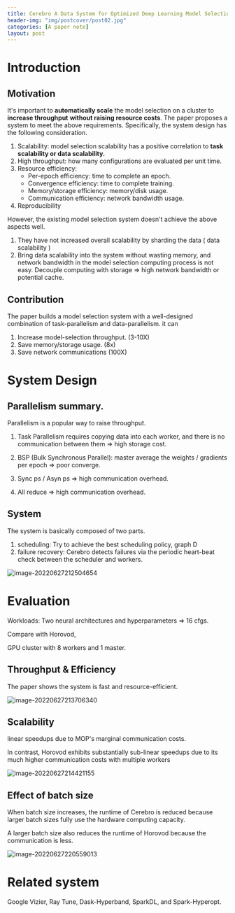 ```yaml
---
title: Cerebro A Data System for Optimized Deep Learning Model Selection
header-img: "img/postcover/post02.jpg"
categories: [A paper note]
layout: post
---
```


# Introduction

## Motivation

It's important to **automatically scale** the model selection on a cluster to **increase throughput** **without raising resource costs**. The paper proposes a system to meet the above requirements.  Specifically, the system design has the following consideration.

1. Scalability:  model selection scalability has a positive correlation to **task scalability or data scalability.**
2. High throughput: how many configurations are evaluated per unit time.
3. Resource efficiency: 
   - Per-epoch efficiency: time to complete an epoch.
   - Convergence efficiency: time to complete training.
   - Memory/storage efficiency: memory/disk usage.
   - Communication efficiency: network bandwidth usage. 
4. Reproducibility

However, the existing model selection system doesn't achieve the above aspects well.

1. They have not increased overall scalability by sharding the data ( data scalability )
2. Bring data scalability into the system without wasting memory, and network bandwidth in the model selection computing process is not easy. Decouple computing with storage => high network bandwidth or potential cache.

## Contribution

The paper builds a model selection system with a well-designed combination of task-parallelism and data-parallelism. it can

1. Increase model-selection throughput. (3-10X)
2. Save memory/storage usage. (8x)
3. Save network communications (100X)

# System Design

## Parallelism summary.

Parallelism is a popular way to raise throughput. 

1. Task Parallelism requires copying data into each worker, and there is no communication between them => high storage cost. 

2. BSP (Bulk Synchronous Parallel): master average the weights / gradients per epoch => poor converge. 
3. Sync ps / Asyn ps => high communication overhead. 
4. All reduce => high communication overhead.

## System

The system is basically composed of two parts.

1. scheduling: Try to achieve the best scheduling policy, graph D 
2. failure recovery:  Cerebro detects failures via the periodic heart-beat check between the scheduler and workers.

![image-20220627212504654](https://github.com/NLGithubWP/tech-notebook/raw/master/img/a_img_store/image-20220627212504654.png)

# Evaluation

Workloads: Two neural architectures and hyperparameters => 16 cfgs. 

Compare with Horovod, 

GPU cluster with 8 workers and 1 master.

## Throughput & Efficiency

The paper shows the system is fast and resource-efficient. 

![image-20220627213706340](https://github.com/NLGithubWP/tech-notebook/raw/master/img/a_img_store/image-20220627213706340.png)

## Scalability

linear speedups due to MOP's marginal communication costs.

In contrast, Horovod exhibits substantially sub-linear speedups due to its much higher communication costs with multiple workers

![image-20220627214421155](https://github.com/NLGithubWP/tech-notebook/raw/master/img/a_img_store/image-20220627214421155.png)

## Effect of batch size

When batch size increases, the runtime of Cerebro is reduced because larger batch sizes fully use the hardware computing capacity. 

A larger batch size also reduces the runtime of Horovod because the communication is less. 

![image-20220627220559013](https://github.com/NLGithubWP/tech-notebook/raw/master/img/a_img_store/image-20220627220559013.png)

# Related system

Google Vizier, Ray Tune, Dask-Hyperband, SparkDL, and Spark-Hyperopt.

